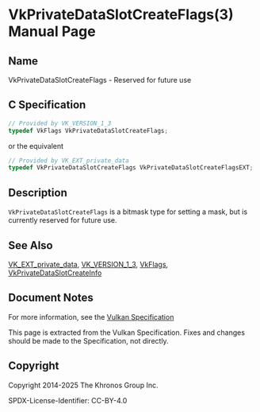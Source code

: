 # VkPrivateDataSlotCreateFlags(3) Manual Page

## Name

VkPrivateDataSlotCreateFlags - Reserved for future use



## [](#_c_specification)C Specification

```c++
// Provided by VK_VERSION_1_3
typedef VkFlags VkPrivateDataSlotCreateFlags;
```

or the equivalent

```c++
// Provided by VK_EXT_private_data
typedef VkPrivateDataSlotCreateFlags VkPrivateDataSlotCreateFlagsEXT;
```

## [](#_description)Description

`VkPrivateDataSlotCreateFlags` is a bitmask type for setting a mask, but is currently reserved for future use.

## [](#_see_also)See Also

[VK\_EXT\_private\_data](https://registry.khronos.org/vulkan/specs/latest/man/html/VK_EXT_private_data.html), [VK\_VERSION\_1\_3](https://registry.khronos.org/vulkan/specs/latest/man/html/VK_VERSION_1_3.html), [VkFlags](https://registry.khronos.org/vulkan/specs/latest/man/html/VkFlags.html), [VkPrivateDataSlotCreateInfo](https://registry.khronos.org/vulkan/specs/latest/man/html/VkPrivateDataSlotCreateInfo.html)

## [](#_document_notes)Document Notes

For more information, see the [Vulkan Specification](https://registry.khronos.org/vulkan/specs/latest/html/vkspec.html#VkPrivateDataSlotCreateFlags)

This page is extracted from the Vulkan Specification. Fixes and changes should be made to the Specification, not directly.

## [](#_copyright)Copyright

Copyright 2014-2025 The Khronos Group Inc.

SPDX-License-Identifier: CC-BY-4.0